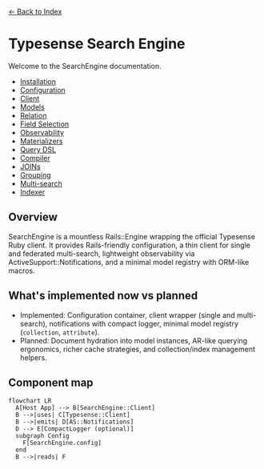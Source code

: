 [← Back to Index](./index.md)

# Typesense Search Engine

Welcome to the SearchEngine documentation.

- [Installation](./installation.md)
- [Configuration](./configuration.md)
- [Client](./client.md)
- [Models](./models.md)
- [Relation](./relation.md)
- [Field Selection](./field_selection.md)
- [Observability](./observability.md)
- [Materializers](./materializers.md)
- [Query DSL](./query_dsl.md)
- [Compiler](./compiler.md)
- [JOINs](./joins.md)
- [Grouping](./grouping.md)
- [Multi-search](./multi_search.md)
- [Indexer](./indexer.md)

## Overview

SearchEngine is a mountless Rails::Engine wrapping the official Typesense Ruby client. It provides Rails-friendly configuration, a thin client for single and federated multi-search, lightweight observability via ActiveSupport::Notifications, and a minimal model registry with ORM-like macros.

## What's implemented now vs planned

- Implemented: Configuration container, client wrapper (single and multi-search), notifications with compact logger, minimal model registry (`collection`, `attribute`).
- Planned: Document hydration into model instances, AR-like querying ergonomics, richer cache strategies, and collection/index management helpers.

## Component map

```mermaid
flowchart LR
  A[Host App] --> B[SearchEngine::Client]
  B -->|uses| C[Typesense::Client]
  B -->|emits| D[AS::Notifications]
  D --> E[CompactLogger (optional)]
  subgraph Config
    F[SearchEngine.config]
  end
  B -->|reads| F
```
